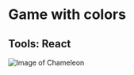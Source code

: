 # Game with colors

## Tools: React

![Image of Chameleon](https://i.ibb.co/h74T9LP/Capture-Cham.png)
